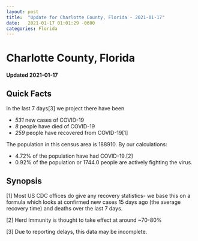 ```yaml
---
layout: post
title:  "Update for Charlotte County, Florida - 2021-01-17"
date:   2021-01-17 01:01:29 -0600
categories: Florida
---
```


# Charlotte County, Florida
#### Updated 2021-01-17

## Quick Facts

In the last 7 days[3] we project there have been
- *531* new cases of COVID-19
- *8* people have died of COVID-19
- *259* people have recovered from COVID-19[1]

The population in this census area is 188910. By our calculations:
- 4.72% of the population have had COVID-19.[2]
- 0.92% of the population or 1744.0 people are actively fighting the virus.

## Synopsis




[1] Most US CDC offices do give any recovery statistics- we base this on a formula which looks at confirmed new cases
15 days ago (the average recovery time) and deaths over the last 7 days.

[2] Herd Immunity is thought to take effect at around ~70-80%

[3] Due to reporting delays, this data may be incomplete.
 
    